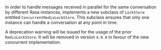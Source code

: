 In order to handle messages received in parallel for the same conversation by different Rasa instances, implements a new subclass of `LockStore` entitled `ConcurrentRedisLockStore`.
This subclass ensures that only one instance can handle a conversation at any point in time.

A deprecation warning will be issued for the usage of the prior `RedisLockStore`. It will be removed in version `4.0.0` in favour of the new concurrent implementation.
